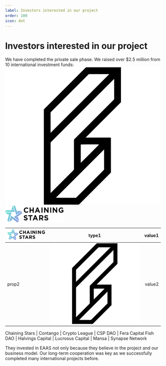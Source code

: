 ```yaml
---
label: Investors interested in our project
order: 100
icon: dot
---
```


# Investors interested in our project

We have completed the private sale phase. We raised over $2.5 million from 10 international investment funds:
![](/src/investors/logo_fera_capital.png)
![](./src/investors/logo_chaining_stars.png)

![](/src/investors/logo_chaining_stars.png) | type1 | value1
:---   | :---: | ---:
prop2 | ![](/src/investors/logo_fera_capital.png) | value2

Chaining Stars | Contango | Crypto League | CSP DAO | Fera Capital
 Fish DAO | Halvings Capital | Lucrosus Capital | Mansa | Synapse Network

They invested in EAAS not only because they believe in the project and our business model. Our long-term cooperation was key as we successfully completed many international projects before.